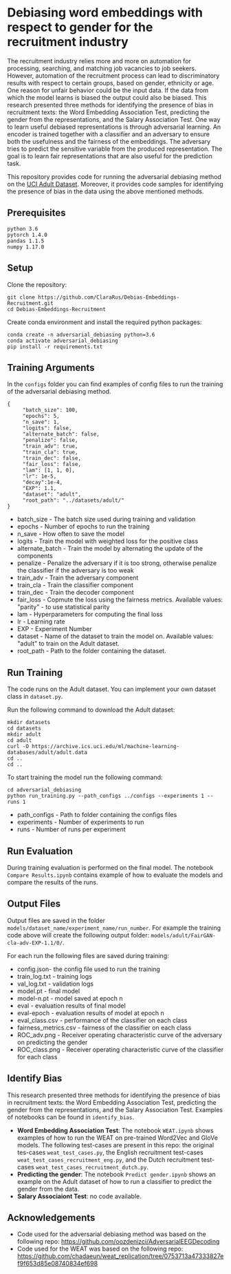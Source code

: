 # Debiasing word embeddings with respect to gender for the recruitment industry
The recruitment industry relies more and more on automation for processing, searching, and matching job vacancies to job seekers. However, automation of the recruitment process can lead to discriminatory results with respect to certain groups, based on gender, ethnicity or age. One reason for unfair behavior could be the input data. If the data from which the model learns is biased the output could also be biased. This research presented three methods for identifying the presence of bias in recruitment texts: the Word Embedding Association Test, predicting the gender from the representations, and the Salary Association Test. One way to learn useful debiased representations is through adversarial learning. An encoder is trained together with a classifier and an adversary to ensure both the usefulness and the fairness of the embeddings. The adversary tries to predict the sensitive variable from the produced representation. The goal is to learn fair representations that are also useful for the prediction task. 

This repository provides code for running the adversarial debiasing method on the [UCI Adult Dataset](https://archive.ics.uci.edu/ml/datasets/adult). Moreover, it provides code samples for identifying the presence of bias in the data using the above mentioned methods.

## Prerequisites

```
python 3.6
pytorch 1.4.0
pandas 1.1.5
numpy 1.17.0
```
## Setup
Clone the repository:
```
git clone https://github.com/ClaraRus/Debias-Embeddings-Recruitment.git
cd Debias-Embeddings-Recruitment
```
Create conda environment and install the required python packages:
```
conda create -n adversarial_debiasing python=3.6
conda activate adversarial_debiasing
pip install -r requirements.txt
```
## Training Arguments
In the ```configs``` folder you can find examples of config files to run the training of the adversarial debiasing method.
```
{
     "batch_size": 100,
     "epochs": 5,
     "n_save": 1,
     "logits": false,
     "alternate_batch": false,
     "penalize": false,
     "train_adv": true,
     "train_cla": true,
     "train_dec": false,
     "fair_loss": false,
     "lam": [1, 1, 0],
     "lr": 1e-5,
     "decay":1e-4,
     "EXP": 1.1,
     "dataset": "adult",
     "root_path": "../datasets/adult/"
}
```
* batch_size - The batch size used during training and validation
* epochs - Number of epochs to run the training
* n_save - How often to save the model
* logits - Train the model with weighted loss for the positive class
* alternate_batch - Train the model by alternating the update of the components
* penalize - Penalize the adversary if it is too strong, otherwise penalize the classifier if the adversary is too weak
* train_adv - Train the adversary component
* train_cla - Train the classifier component
* train_dec - Train the decoder component
* fair_loss - Copmute the loss using the fairness metrics. Available values: "parity" - to use statistical parity
* lam - Hyperparameters for computing the final loss
* lr - Learning rate
* EXP - Experiment Number
* dataset - Name of the dataset to train the model on. Available values: "adult" to train on the Adult dataset.
* root_path - Path to the folder containing the dataset.

## Run Training
The code runs on the Adult dataset. You can implement your own dataset class in ```dataset.py```.

Run the following command to download the Adult dataset:
```
mkdir datasets
cd datasets
mkdir adult
cd adult
curl -O https://archive.ics.uci.edu/ml/machine-learning-databases/adult/adult.data
cd ..
cd ..
```

To start training the model run the following command:
```
cd adversarial_debiasing
python run_training.py --path_configs ../configs --experiments 1 --runs 1
```
* path_configs - Path to folder containing the configs files
* experiments - Number of experiments to run
* runs - Number of runs per experiment
                   

## Run Evaluation
During training evaluation is performed on the final model. The notebook ```Compare Results.ipynb``` contains example of how to evaluate the models and compare the results of the runs.

## Output Files
Output files are saved in the folder ```models/dataset_name/experiment_name/run_number```. For example the training code above will create the following output folder: ```models/adult/FairGAN-cla-adv-EXP-1.1/0/```. 

For each run the following files are saved during training:
* config.json- the config file used to run the training
* train_log.txt - training logs
* val_log.txt - validation logs
* model.pt - final model
* model-n.pt - model saved at epoch n
* eval - evaluation results of final model
* eval-epoch<n> - evaluation results of model at epoch n
* eval_class.csv - performance of the classifier on each class
* fairness_metrics.csv - fairness of the classifier on each class
* ROC_adv.png - Receiver operating characteristic curve of the adversary on predicting the gender
* ROC_class.png - Receiver operating characteristic curve of the classifier for each class

## Identify Bias
This research presented three methods for identifying the presence of bias in recruitment texts: the Word Embedding Association Test, predicting the gender from the representations, and the Salary Association Test. Examples of notebooks can be found in ```identify_bias```. 
* **Word Embedding Association Test**: The notebook ```WEAT.ipynb``` shows examples of how to run the WEAT on pre-trained Word2Vec and GloVe models. The following test-cases are present in this repo: the original tes-cases ```weat_test_cases.py```, the English recruitment test-cases ```weat_test_cases_recruitment_eng.py```, and the Dutch recruitment test-cases ```weat_test_cases_recruitment_dutch.py```.
* **Predicting the gender**: The notebook ```Predict gender.ipynb``` shows an example on the Adult dataset of how to run a classifier to predict the gender from the data. 
* **Salary Associaiont Test**: no code available.


## Acknowledgements
* Code used for the adversarial debiasing method was based on the following repo: https://github.com/oozdenizci/AdversarialEEGDecoding
* Code used for the WEAT was based on the following repo: https://github.com/chadaeun/weat_replication/tree/0753713a47333827ef9f653d85e08740834ef698 
    
